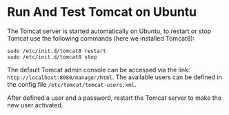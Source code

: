 # Run And Test Tomcat on Ubuntu

The Tomcat server is started automatically on Ubuntu, to restart or stop Tomcat use the following commands (here we installed Tomcat8):

```console
sudo /etc/init.d/tomcat8 restart
sudo /etc/init.d/tomcat8 stop
```

The default Tomcat admin console can be accessed via the link: `http://localhost:8080/manager/html`. The available users can be defined in the config file `/etc/tomcat/tomcat-users.xml`.

After defined a user and a password, restart the Tomcat server to make the new user activated.
